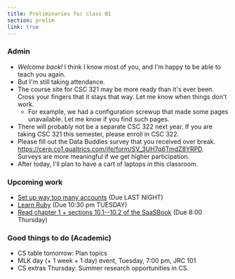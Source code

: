 ```yaml
---
title: Preliminaries for class 01
section: prelim
link: true
---
```

### Admin

* *Welcome back!*  I think I know most of you, and I'm happy to be able to
  teach you again.
* But I'm still taking attendance.
* The course site for CSC 321 may be more ready than it's ever been.
  Cross your fingers that it stays that way.  Let me know when things
  don't work.  
    * For example, we had a configuration screwup that made some pages
      unavailable.  Let me know if you find such pages.
* There will probably not be a separate CSC 322 next year.  If you 
  are taking CSC 321 this semester, please enroll in CSC 322.
* Please fill out the Data Buddies survey that you received over break.
  <https://cerp.co1.qualtrics.com/jfe/form/SV_3UH7q6TmdZ8YRPD>.
  Surveys are more meaningful if we get higher participation.
* After today, I'll plan to have a cart of laptops in this classroom.

### Upcoming work

* [Set up way too many accounts](../assignments/accounts) (Due LAST NIGHT)
* [Learn Ruby](../assignments/ruby-codecademy) (Due 10:30 pm TUESDAY)
* [Read chapter 1 + sections 10.1--10.2 of the SaaSBook](../readings/saasbook1)
  (Due 8:00 Thursday)

### Good things to do (Academic)

* CS table tomorrow: Plan topics
* MLK day (+ 1 week + 1 day) event, Tuesday, 7:00 pm, JRC 101
* CS extras Thursday: Summer research opportunities in CS.

